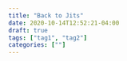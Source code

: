 ```yaml
---
title: "Back to Jits"
date: 2020-10-14T12:52:21-04:00
draft: true
tags: ["tag1", "tag2"]
categories: [""]
---
```

